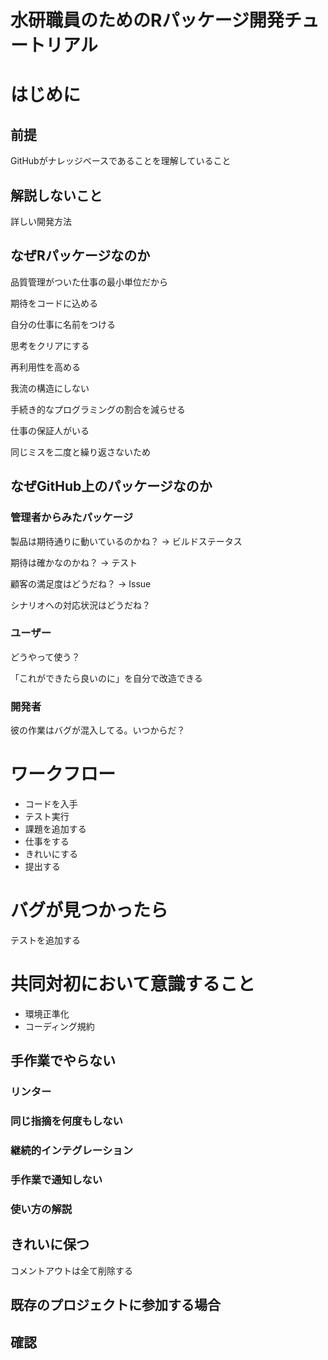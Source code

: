 # 水研職員のためのRパッケージ開発チュートリアル

# はじめに

## 前提
GitHubがナレッジベースであることを理解していること

## 解説しないこと
詳しい開発方法

## なぜRパッケージなのか
品質管理がついた仕事の最小単位だから

期待をコードに込める

自分の仕事に名前をつける

思考をクリアにする

再利用性を高める

我流の構造にしない

手続き的なプログラミングの割合を減らせる

仕事の保証人がいる

同じミスを二度と繰り返さないため

## なぜGitHub上のパッケージなのか

### 管理者からみたパッケージ

製品は期待通りに動いているのかね？ -> ビルドステータス

期待は確かなのかね？ -> テスト

顧客の満足度はどうだね？ -> Issue

シナリオへの対応状況はどうだね？

### ユーザー

どうやって使う？

「これができたら良いのに」を自分で改造できる

### 開発者

彼の作業はバグが混入してる。いつからだ？



# ワークフロー

- コードを入手
- テスト実行
- 課題を追加する
- 仕事をする
- きれいにする
- 提出する

# バグが見つかったら

テストを追加する

# 共同対初において意識すること

- 環境正準化
- コーディング規約

## 手作業でやらない

### リンター

### 同じ指摘を何度もしない

### 継続的インテグレーション

### 手作業で通知しない

### 使い方の解説

## きれいに保つ
コメントアウトは全て削除する


## 既存のプロジェクトに参加する場合

## 確認
